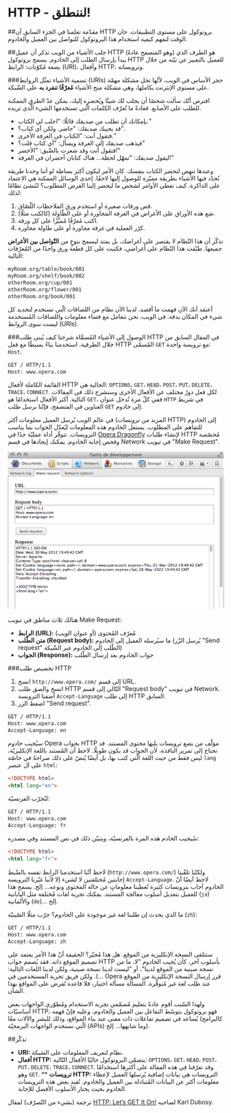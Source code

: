 HTTP - لننطلق!
==================

##مقدّمة
تعلمنا في الجزء السابق أن HTTP بروتوكول على مستوى التطبيقات. حان الوقت لنفهم كيفية استخدام هذا البروتوكول للتواصل بين العميل والخادوم.

##جلب الأشياء من الويب
تذكر أن عميل HTTP (وهو المتصفح عادةً) هو الطرف الذي يبدأ بإرسال الطلب إلى الخادوم. يسمح بروتوكول HTTP للعميل بالتعبير عن نيّته من خلال بضعة مُكوّنات: الرابط (URI)، وأفعال HTTP، وترويساته.

###تسمية الأشياء
تمثّل الروابط (URIs) حجر الأساس في الويب، لأنّها تحل مشكلة مهمّة على مستوى الإنترنت بكاملها، وهي مشكلة منح الأشياء **مُعرّفًا تنفرد به** على الشّبكة.

افترض أنّك سألت شخصًا أن يجلب لك شيئًا ويُحضره إليك، يمكن عدّ الطرق الممكنة للطلب على الأصابع. فعادةً ما تُعرّف الكلمات الّتي تستخدمها الشيء الّذي تريده.

* بإمكانك أن تطلب من صديقك قائلًا: "اجلب لي الكتاب."
* قد يجيبك صديقك: "حاضر. ولكن أي كتاب؟".
* فتقول أنت: "الكتاب في الغرفة الأخرى."
* فيذهب صديقك إلى الغرفة ويسأل: "أي كتاب قلت؟"
* فتقول أنت وقد شعرت بالضّيق: "الأخضر!"
* ليقول صديقك: "تمهّل لحظة... هناك كتابان أخضران في الغرفة!"

وعندها تنهض لتحضر الكتاب بنفسك. كان الأمر ليكون أكثر بساطة لو أننا وحدنا طريقة نُحدّد فيها الأشياء بطريقة مميّزة للوصول إليها لاحقًا. إحدى الوسائل الممكنة هي الاعتماد على الذاكرة. كيف نعطي الأوامر لشخص ما ليحضر إلينا الغرض المطلوب؟ لنُنشئ نظامًا لذلك:

1. قص ورقات صغيرة أو استخدم ورق الملاحظات اللّصّاق.
2. ضع هذه الأوراق على الأغراض في الغرفة المجاورة أو على الطّاولة (كالكتب مثلًا).
3. اكتب مُعرّفًا مُميِّزًا على كل ورقة.
4. كرّر العملية في غرفة مجاورة أو على طاولة مجاورة.

تذكّر أن هذا النّظام لا يقتصر على أغراضك، بل يمتد ليسمح بنوعٍ من **التّواصل بين الأغراض** جميعها. طبّقت هذا النّظام على أغراضي، فكتبت على كل قطعة ورق واحدًا من المُعرّفات التالية:

```
myRoom.org/table/book/001
myRoom.org/shelf/book/002
otherRoom.org/cup/001
otherRoom.org/flower/001
otherRoom.org/book/001
```

أعتقد أنك الآن فهمت ما أقصد. لدينا الآن نظام من اللصاقات الّتي تستخدم لتحديد كل شيء في المكان بدقة. في الويب، نحن نتعامل مع فضاء معلومات واللصاقات المُستخدمة ليست سوى الروابط (URIs).

###الوصول إلى الأشياء المُسمَّاة
شرحنا كيف يُبنى طلب HTTP في المقال السابق من خلال الطرفية. استخدمنا بناءً بسيطًا مع فعل HTTP المُسمّى `GET` مع ترويسة واحدة: `Host`.

```
GET / HTTP/1.1
Host: www.opera.com
```

القائمة الكاملة لأفعال HTTP الحالية هي: `OPTIONS`، `GET`، `HEAD`، `POST`، `PUT`، `DELETE`، `TRACE`، `CONNECT`. لكل فعل دورٌ مختلف عن الأفعال الأخرى وسنشرح ذلك في المقالات التالية. أكثر الأفعال استخدامًا هو `GET`، ففي كلّ مرة نُدخل عنوان `HTTP` في شريط العناوين في المتصفح، فإنّنا نرسل طلب `GET` إلى خادوم.

في عالم الويب يُرسل العميل معلومات أكثر (المزيد من ترويسات HTTP) إلى الخادوم للتفاهم على المطلوب. يستغل الخادوم هذه المعلومات ليُعدّل الجواب بما يناسب الترويسات. تتوفّر أداة عمليّة جدًا في [Opera Dragonfly](http://my.opera.com/dragonfly/blog/) لإنشاء طلبات HTTP مُخصّصة وفحص إجابة الخادوم. يمكنك إيجادها في قسم Network في تبويب "Make Request".

![تبويب Network في Opera Dragonfly](network.png)

هنالك ثلاث مناطق في تبويب Make Request:

* **الرابط (URL):** مُعرّف المُحتوى (أو عنوان الويب)
* **متن الطّلب (Request body):** ما سيُرسله العميل إلى الخادوم (يُرسل الزّر "Send request" الطّلب إلى الخادوم عبر الشّبكة)
* **الجواب (Response):** جواب الخادوم بعد إرسال الطّلب

###تخصيص طلب HTTP
1. انسخ `http://www.opera.com/` إلى قسم URL.
2. انسخ والصق طلب HTTP التّالي إلى قسم "Request body" في تبويب Network. أضفنا الترويسة `Accept-Language` إلى طلب HTTP السابق.
3. اضغط الزر "Send request".


```
GET / HTTP/1.1
Host: www.opera.com
Accept-Language: en
```
سيُجيب خادوم Opera بجواب HTTP مؤلّف من بضع ترويسات يليها محتوى المستند. قد تحتاج إلى تمرير النافذة، لأن الجواب قد يكون طويلًا. لاحظ أن المُستند باللغة الإنكليزيّة، ليس فقط من حيث اللغة الّتي كتب بها، بل أيضًا يُنصّ على ذلك صراحةً في خاصّة `lang` على ال عنصر `html`:

```html
<!DOCTYPE html>
<html lang="en">
```

لنُجرّب الفرنسيّة:

```
GET / HTTP/1.1
Host: www.opera.com
Accept-Language: fr
```

سُيجيب الخادم هذه المرة بالفرنسيّة، ويتبيّن ذلك في نص المستند وفي مصدره:

```html
<!DOCTYPE html>
<html lang="fr">
```

لاحظ أنّنا استخدمنا الرابط نفسه بالضّبط (`http://www.opera.com/`) ولكنّنا تلقّينا إجابتين مُختلفتين لا لشيء إلا لأننا غيّرنا الترويسة `Accept-Language`. لاحظ أيضًا أنّ الخادوم أجاب بترويسات كثيرة تُعطينا معلوماتٍ عن حالة المحتوى ونوعه... إلخ. يسمح هذا للعميل بتعديل أسلوب معالجة المستند. يمكنك تجربة لغات مُختلفة مثل اليابانية (`ja`) والألمانية (`de`)... إلخ.

ما الذي يحدث إن طلبنا لغة غير موجودة على الخادوم؟ جرّب مثلًا الصّينيّة (`zh`):

```
GET / HTTP/1.1
Host: www.opera.com
Accept-Language: zh
```

ستتلقى النسخة الإنكليزية من الموقع. هل هذا مُحيّر؟ الحقيقة أنّ هذا الأمر يعتمد على تصميم الموقع ذاته. فقد يُصمم جواب HTTP بأسلوب آخر، كأن يُجيب الخادوم "لا، ما من نسخة صينية من الموقع لدينا"، أو "ليست لدينا نسخة صينية، ولكن لدينا اللغات التالية: ...). ولكن فريق تجربة المستخدمين في Opera قرر إرسال النسخة الإنكليزية من الموقع عند طلب لغة غير مُتوفّرة. المسألة مسألة اختيار، فلا قاعدة تُفرض على المواقع بهذا الشأن.

ولهذا السّبب أقوم عادةً بتعليم مُصمّمي تجربة الاستخدام ومُطوّري الواجهات بعض أساسيّات HTTP، فهو بروتوكول يتوسّط التفاعل بين العميل والخادوم، وعليه فإنّ فهمه يُساعد في تصميم تفاعلات ذات معنى عند بناء المواقع، وذلك للبشر والآلات معًا (كالبرامج الّتي تستخدم الواجهات البرمجيّة (APIs) وما شابهها... إلخ).

##تذكّر
* **URI:** نظام لتعريف المعلومات على الشبكة.
* **أفعال HTTP:** يتضمّن البروتوكول حاليًا الأفعال التّالية:  `OPTIONS`، `GET`، `HEAD`، `POST`، `PUT`، `DELETE`، `TRACE`، `CONNECT`. وقد تعرّفنا في هذه المقالة على أكثرها استخدامًا وهو `GET`.
** **ترويسات  HTTP:** الترويسات هي بيانات إضافية يُرسلها العميل لإعطاء معلومات أكثر عن البيانات المُتبادلة بين العميل والخادوم. تُفيد بعض هذه الترويسات الخادوم بحيث يختار الأسلوب الأفضل للإجابة.

ترجمة (بشيء من التّصرّف) لمقال [HTTP: Let’s GET It On!](https://dev.opera.com/articles/http-lets-get-it-on/) لصاحبه Karl Dubosy.
